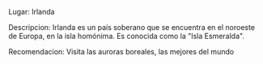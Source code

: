Lugar: Irlanda

Descripcion:
Irlanda es un país soberano que se encuentra en el noroeste de Europa, en la isla homónima. Es conocida como la "Isla Esmeralda".

Recomendacion:
Visita las auroras boreales, las mejores del mundo 
 

